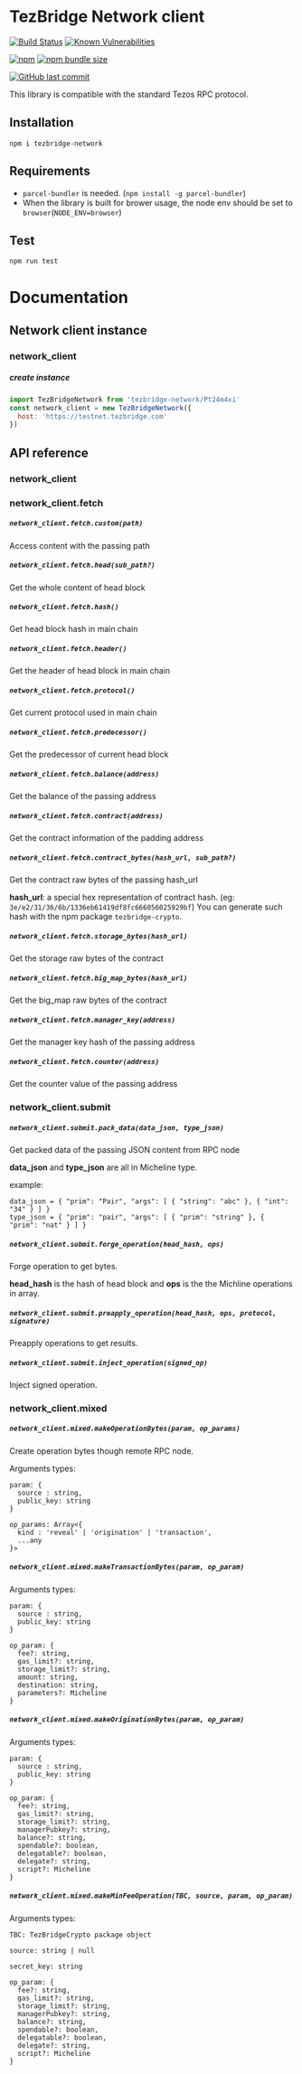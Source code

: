 # TezBridge Network client

[![Build Status](https://travis-ci.org/tezbridge/tezbridge-network.svg?branch=master)](https://travis-ci.org/tezbridge/tezbridge-network)
[![Known Vulnerabilities](https://snyk.io/test/github/tezbridge/tezbridge-network/badge.svg?targetFile=package.json)](https://snyk.io/test/github/tezbridge/tezbridge-network?targetFile=package.json)

[![npm](https://img.shields.io/npm/v/tezbridge-network.svg?color=birghtgreen)](https://www.npmjs.com/package/tezbridge-network)
[![npm bundle size](https://img.shields.io/bundlephobia/minzip/tezbridge-network.svg?color=brightgreen)](https://www.npmjs.com/package/tezbridge-network)

[![GitHub last commit](https://img.shields.io/github/last-commit/tezbridge/tezbridge-network.svg)](https://github.com/tezbridge/tezbridge-network/commits/master)

This library is compatible with the standard Tezos RPC protocol.

## Installation
`npm i tezbridge-network`

## Requirements
- `parcel-bundler` is needed. (`npm install -g parcel-bundler`)
- When the library is built for brower usage, the node env should be set to `browser`(`NODE_ENV=browser`)

## Test
`npm run test`

# Documentation

## Network client instance

### network_client

##### create instance
```javascript
import TezBridgeNetwork from 'tezbridge-network/Pt24m4xi'
const network_client = new TezBridgeNetwork({
  host: 'https://testnet.tezbridge.com'
})
```

## API reference

### network_client

### network_client.fetch

##### `network_client.fetch.custom(path)`
Access content with the passing path

##### `network_client.fetch.head(sub_path?)`
Get the whole content of head block

##### `network_client.fetch.hash()`
Get head block hash in main chain

##### `network_client.fetch.header()`
Get the header of head block in main chain

##### `network_client.fetch.protocol()`
Get current protocol used in main chain

##### `network_client.fetch.predecessor()`
Get the predecessor of current head block

##### `network_client.fetch.balance(address)`
Get the balance of the passing address

##### `network_client.fetch.contract(address)`
Get the contract information of the padding address

##### `network_client.fetch.contract_bytes(hash_url, sub_path?)`
Get the contract raw bytes of the passing hash_url

**hash_url**: a special hex representation of contract hash. (eg: `3e/e2/31/36/6b/1336eb61419df8fc666056025929bf`)
You can generate such hash with the npm package `tezbridge-crypto`.

##### `network_client.fetch.storage_bytes(hash_url)`
Get the storage raw bytes of the contract

##### `network_client.fetch.big_map_bytes(hash_url)`
Get the big_map raw bytes of the contract

##### `network_client.fetch.manager_key(address)`
Get the manager key hash of the passing address

##### `network_client.fetch.counter(address)`
Get the counter value of the passing address


### network_client.submit

##### `network_client.submit.pack_data(data_json, type_json)`
Get packed data of the passing JSON content from RPC node

**data_json** and **type_json** are all in Micheline type.

example:
```
data_json = { "prim": "Pair", "args": [ { "string": "abc" }, { "int": "34" } ] }
type_json = { "prim": "pair", "args": [ { "prim": "string" }, { "prim": "nat" } ] }
``` 

##### `network_client.submit.forge_operation(head_hash, ops)`
Forge operation to get bytes.

**head_hash** is the hash of head block and **ops** is the the Michline operations in array.

##### `network_client.submit.preapply_operation(head_hash, ops, protocol, signature)`
Preapply operations to get results.

##### `network_client.submit.inject_operation(signed_op)`
Inject signed operation.


### network_client.mixed

##### `network_client.mixed.makeOperationBytes(param, op_params)`
Create operation bytes though remote RPC node.

Arguments types:
```
param: {
  source : string,
  public_key: string
}

op_params: Array<{
  kind : 'reveal' | 'origination' | 'transaction',
  ...any
}>
```

##### `network_client.mixed.makeTransactionBytes(param, op_param)`

Arguments types:
```
param: {
  source : string,
  public_key: string
}

op_param: {
  fee?: string,
  gas_limit?: string,
  storage_limit?: string,
  amount: string,
  destination: string,
  parameters?: Micheline
}
```

##### `network_client.mixed.makeOriginationBytes(param, op_param)`

Arguments types:
```
param: {
  source : string,
  public_key: string
}

op_param: {
  fee?: string,
  gas_limit?: string,
  storage_limit?: string,
  managerPubkey?: string,
  balance?: string,
  spendable?: boolean,
  delegatable?: boolean,
  delegate?: string,
  script?: Micheline
}
```

##### `network_client.mixed.makeMinFeeOperation(TBC, source, param, op_param)`

Arguments types:
```
TBC: TezBridgeCrypto package object

source: string | null

secret_key: string

op_param: {
  fee?: string,
  gas_limit?: string,
  storage_limit?: string,
  managerPubkey?: string,
  balance?: string,
  spendable?: boolean,
  delegatable?: boolean,
  delegate?: string,
  script?: Micheline
}
```
